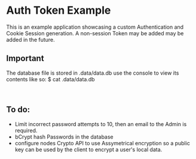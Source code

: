 Auth Token Example
==================
This is an example application showcasing a custom Authentication and Cookie Session generation. A non-session Token may be added may be added in the future.


Important
----------
The database file is stored in .data/data.db use the console to view its contents like so:
$ cat .data/data.db

<br/>

To do:
------
- Limit incorrect password attempts to 10, then an email to the Admin is required.
- bCrypt hash Passwords in the database
- configure nodes Crypto API to use Assymetrical encryption so a public key can be used by the client to encrypt a user's local data. 
